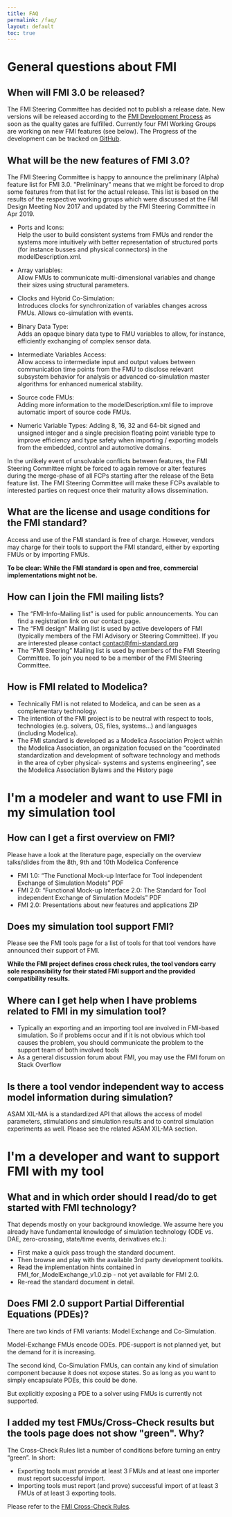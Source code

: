 ```yaml
---
title: FAQ
permalink: /faq/
layout: default
toc: true
---
```


# General questions about FMI

## When will FMI 3.0 be released?

 The FMI Steering Committee has decided not to publish a release date.
 New versions will be released according to the [FMI Development Process](https://svn.fmi-standard.org/fmi/branches/public/docs/DevProcess/FMI_DevelopmentProcess_1.0.pdf) as soon as the quality gates are fulfilled.
 Currently four FMI Working Groups are working on new FMI features (see below).
 The Progress of the development can be tracked on [GitHub](https://github.com/modelica/fmi-standard).


## What will be the new features of FMI 3.0?

The FMI Steering Committee is happy to announce the preliminary (Alpha) feature list for FMI 3.0.
"Preliminary" means that we might be forced to drop some features from that list for the actual release.
This list is based on the results of the respective working groups which were discussed at the FMI Design Meeting Nov 2017 and updated by the FMI Steering Committee in Apr 2019.

- Ports and Icons:  
  Help the user to build consistent systems from FMUs and render the systems more intuitively with better representation of structured ports (for instance busses and physical connectors) in the modelDescription.xml.

- Array variables:  
  Allow FMUs to communicate multi-dimensional variables and change their sizes using structural parameters.

- Clocks and Hybrid Co-Simulation:  
  Introduces clocks for synchronization of variables changes across FMUs. Allows co-simulation with events.

- Binary Data Type:  
  Adds an opaque binary data type to FMU variables to allow, for instance, efficiently exchanging of complex sensor data.

- Intermediate Variables Access:  
  Allow access to intermediate input and output values between communication time points from the FMU to disclose relevant subsystem behavior for analysis or advanced co-simulation master algorithms for enhanced numerical stability.

- Source code FMUs:  
  Adding more information to the modelDescription.xml file to improve automatic import of source code FMUs.
  
- Numeric Variable Types: 
Adding 8, 16, 32 and 64-bit signed and unsigned integer and a single precision floating point variable type to improve efficiency and type safety when importing / exporting models from the embedded, control and automotive domains.

In the unlikely event of unsolvable conflicts between features, the FMI Steering Committee might be forced to again remove or alter features during the merge-phase of all FCPs starting after the release of the Beta feature list. The FMI Steering Committee will make these FCPs available to interested parties on request once their maturity allows dissemination.


## What are the license and usage conditions for the FMI standard?

Access and use of the FMI standard is free of charge. However, vendors may charge for their tools to support the FMI standard, either by exporting FMUs or by importing FMUs.

**To be clear: While the FMI standard is open and free, commercial implementations might not be.**


## How can I join the FMI mailing lists?

- The “FMI-Info-Mailing list” is used for public announcements. You can find a registration link on our contact page.
- The “FMI design” Mailing list is used by active developers of FMI (typically members of the FMI Advisory or Steering Committee). If you are interested please contact contact@fmi-standard.org
- The “FMI Steering” Mailing list is used by members of the FMI Steering Committee. To join you need to be a member of the FMI Steering Committee.


## How is FMI related to Modelica?

- Technically FMI is not related to Modelica, and can be seen as a complementary technology.
- The intention of the FMI project is to be neutral with respect to tools, technologies (e.g. solvers, OS, files, systems…) and languages (including Modelica).
- The FMI standard is developed as a Modelica Association Project within the Modelica Association, an organization focused on the “coordinated standardization and development of software technology and methods in the area of cyber physical- systems and systems engineering”, see the Modelica Association Bylaws and the History page


# I'm a modeler and want to use FMI in my simulation tool

## How can I get a first overview on FMI?

Please have a look at the literature page, especially on the overview talks/slides from the 8th, 9th and 10th Modelica Conference

- FMI 1.0: “The Functional Mock-up Interface for Tool independent Exchange of Simulation Models” PDF
- FMI 2.0: “Functional Mock-up Interface 2.0: The Standard for Tool independent Exchange of Simulation Models” PDF
- FMI 2.0: Presentations about new features and applications ZIP


## Does my simulation tool support FMI?

Please see the FMI tools page for a list of tools for that tool vendors have announced their support of FMI.

**While the FMI project defines cross check rules, the tool vendors carry sole responsibility for their stated FMI support and the provided compatibility results.**


## Where can I get help when I have problems related to FMI in my simulation tool?

- Typically an exporting and an importing tool are involved in FMI-based simulation. So if problems occur and if it is not obvious which tool causes the problem, you should communicate the problem to the support team of both involved tools
- As a general discussion forum about FMI, you may use the FMI forum on Stack Overflow


## Is there a tool vendor independent way to access model information during simulation?

ASAM XIL-MA is a standardized API that allows the access of model parameters, stimulations and simulation results and to control simulation experiments as well. Please see the related ASAM XIL-MA section.


# I'm a developer and want to support FMI with my tool

## What and in which order should I read/do to get started with FMI technology?

That depends mostly on your background knowledge. We assume here you already have fundamental knowledge of simulation technology (ODE vs. DAE, zero-crossing, state/time events, derivatives etc.):

- First make a quick pass trough the standard document.
- Then browse and play with the available 3rd party development toolkits.
- Read the implementation hints contained in FMI_for_ModelExchange_v1.0.zip - not yet available for FMI 2.0.
- Re-read the standard document in detail.


## Does FMI 2.0 support Partial Differential Equations (PDEs)?

There are two kinds of FMI variants: Model Exchange and Co-Simulation.

Model-Exchange FMUs encode ODEs. PDE-support is not planned yet, but the demand for it is increasing.

The second kind, Co-Simulation FMUs, can contain any kind of simulation component because it does not expose states. So as long as you want to simply encapsulate PDEs, this could be done.

But explicitly exposing a PDE to a solver using FMUs is currently not supported.


## I added my test FMUs/Cross-Check results but the tools page does not show "green". Why?

The Cross-Check Rules list a number of conditions before turning an entry “green”. In short:

- Exporting tools must provide at least 3 FMUs and at least one importer must report successful import.
- Importing tools must report (and prove) successful import of at least 3 FMUs of at least 3 exporting tools.

Please refer to the [FMI Cross-Check Rules](https://github.com/modelica/fmi-cross-check/blob/master/FMI-CROSS-CHECK-RULES.md).
